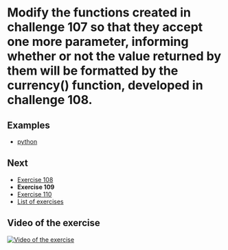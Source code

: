 # Modify the functions created in challenge 107 so that they accept one more parameter, informing whether or not the value returned by them will be formatted by the currency() function, developed in challenge 108.

## Examples

- [python](python)

## Next

- [Exercise 108](../108)
- **Exercise 109**
- [Exercise 110](../110)
- [List of exercises](../)

## Video of the exercise

[![Video of the exercise](https://img.youtube.com/vi/Y0zNYTHoGhQ/maxresdefault.jpg)](https://youtu.be/Y0zNYTHoGhQ)
